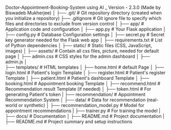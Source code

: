 Doctor-Appointment-Booking-System using AI _ Version - 2.3.0 (Made by Biswadeb Mukherjee) 
│
├── .git/                 # Git repository directory (created when you initialize a repository)
├── .gitignore            # Git ignore file to specify which files and directories to exclude from version control
│
├── app/                  # Application code and configuration
│   ├── app.py            # Your Flask application
│   ├── config.py         # Database Configuration settings
│   ├── secret.py         # Secret key generator needed for the Flask web app
│   ├── requirements.txt  # List of Python dependencies
│
├── static/               # Static files (CSS, JavaScript, images)
│   ├── assets/           # Contain all css files, picture, needed for default page
│   ├── admin.css         # CSS styles for the admin dashboard
│   ├── admin.js
│   
├── templates/            # HTML templates
│   ├── home.html         # default Page
│   ├── login.html        # Patient's login Template
│   ├── register.html     # Patient's register Template
│   ├── patient.html      # Patient's dashboard Template
│   ├── booking.html      # Appointment booking Template
│   ├── recommend.html    # Recommendation result Template (if needed)
│   ├── token.html        # For generating Patient's token
|
├── recommendation/       # Appointment Recommendation System
│   ├── data/             # Data for recommendation (real-world or synthetic)
│   ├── recommendation_model.py  # Model for appointment recommendations
|
├── trainer.py            # For training the model
|
├── docs/                 # Documentation
│   ├── README.md         # Project documentation
|
├── README.md             # Project summary and setup instructions
